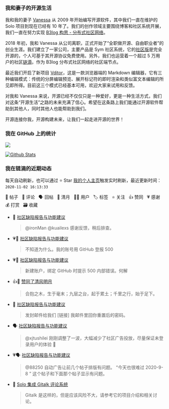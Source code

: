 ### 我和妻子的开源生活

我和我的妻子 [Vanessa](https://github.com/Vanessa219) 从 2009 年开始编写开源软件，其中我们一直在维护的 Solo 项目到现在已经有 10 年了。我们的创作领域主要围绕博客和社区系统开展，我们一直在努力实现 [B3log 构思 - 分布式社区网络](https://ld246.com/article/1546941897596)。

2018 年初，我和 Vanessa 从公司离职，正式开始了“全职做开源、自由职业者”的创业生涯。我们建立了一家公司，主要产品是 Sym 社区系统，它的[社区版](https://github.com/88250/symphony)是完全开源的，个人可基于其开源协议免费使用。另外，我们也运营着一个超过 5 万用户的社区[链滴](https://ld246.com)，作为 B3log 分布式社区网络的社区端节点。

最近我们开启了新项目 [Vditor](https://github.com/Vanessa219/vditor)，这是一款浏览器端的 Markdown 编辑器，它有三种编辑模式：传统的分屏编辑预览、展开标记符的即时渲染和类似富文本编辑的所见即所得。目前这三个模式已经基本可用，欢迎大家来试用和反馈。

对我和 Vanessa 来说，开源已经不仅仅只是一种爱好，更是一种生活方式，我们对这条“开源生活”之路的未来充满了信心。希望在这条路上我们能通过开源软件帮助到其他人，同时其他人也能帮助到我们。

开源连接你我，开源构建未来，让我们一起走进开源的世界！

### 我在 GitHub 上的统计

<a title="Hits" target="_blank" href="https://github.com/88250/88250"><img src="https://hits.b3log.org/88250/88250.svg"></a>

[![Github Stats](https://github-readme-stats.vercel.app/api?username=88250&show_icons=true)](https://github.com/88250)

<!--events start -->

### 我在链滴的近期动态

每天自动刷新，也可以通过 ⭐️ Star [我的个人主页](https://github.com/88250/88250)触发实时刷新，最近更新时间：`2020-11-02 16:13:33`

📝 帖子 &nbsp; 💬 评论 &nbsp; 🗣 回帖 &nbsp; 🌙 清月 &nbsp; 👨‍💻 用户 &nbsp; 🏷️ 标签 &nbsp; ⭐️ 关注 &nbsp; 👍 赞同 &nbsp; 💗 感谢 &nbsp; 💰 打赏 &nbsp; 🗃 收藏

* 💬 [社区缺陷报告与功能建议](https://ld246.com/article/1438049659432/comment/1604250854257#comments)

  > @ironMan @kuailexs 感谢反馈，稍后排查。
* 💗💬 [社区缺陷报告与功能建议](https://ld246.com/article/1438049659432/comment/1604246633576#comments)

  > 不知道为什么。我的账号用 GitHub 登报 500
* 💗💬 [社区缺陷报告与功能建议](https://ld246.com/article/1438049659432/comment/1604243626599#comments)

  > 新建账户，绑定 GitHub 时提示 500 内部错误。何解
* 👍🌙 [赞同了清风明月](https://ld246.com/member/zzkcode/breezemoons/1604129160145)

  > 合抱之木，生于毫末；九层之台，起于累土；千里之行，始于足下。
* 💬 [社区缺陷报告与功能建议](https://ld246.com/article/1438049659432/comment/1604050544191#comments)

  > 发封邮件给我们 [链接] 我邮件里回你重置后的密码。
* 🗣 [社区缺陷报告与功能建议](https://ld246.com/article/1438049659432/comment/1603971893137#comments)

  > @xjtushilei 刚刚调整了一波，大幅减少了社区广告投放，尽量保证未登录用户的体验 🙏
* 💗🗣 [社区缺陷报告与功能建议](https://ld246.com/article/1438049659432/comment/1603971893137#comments)

  > @88250 自动广告让前几个帖子排版有问题。 “今天也很难过 2020-9-8 ” 这个帖子和下面那个帖子显示有问题。
* 💬 [Solo 集成 Gitalk 评论系统](https://ld246.com/article/1594988019287/comment/1603973404185#comments)

  > Gitalk 是这样的，但是应该风险不大，请参考它的项目介绍和相关讨论。


<!--events end -->
